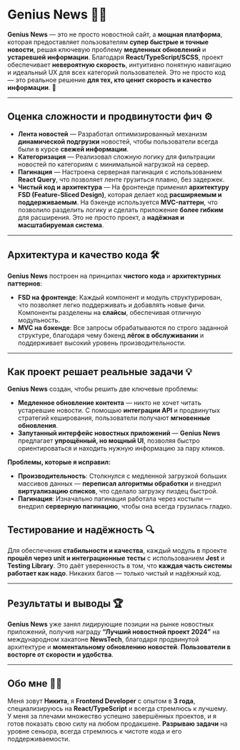 # Genius News 📰💡

**Genius News** — это не просто новостной сайт, а **мощная платформа**, которая предоставляет пользователям **супер быстрые и точные новости**, решая ключевую проблему **медленных обновлений** и **устаревшей информации**. Благодаря **React/TypeScript/SCSS**, проект обеспечивает **невероятную скорость**, интуитивно понятную навигацию и идеальный UX для всех категорий пользователей. Это не просто код — это реальное решение **для тех, кто ценит скорость и качество информации**. 🚀

---

## Оценка сложности и продвинутости фич ⚙️

- **Лента новостей** — Разработал оптимизированный механизм **динамической подгрузки** новостей, чтобы пользователи всегда были в курсе **свежей информации**.
- **Категоризация** — Реализовал сложную логику для фильтрации новостей по категориям с минимальной нагрузкой на сервер.
- **Пагинация** — Настроена серверная пагинация с использованием **React Query**, что позволяет ленте грузиться плавно, без задержек.
- **Чистый код и архитектура** — На фронтенде применил **архитектуру FSD (Feature-Sliced Design)**, которая делает код **расширяемым и поддерживаемым**. На бэкенде используется **MVC-паттерн**, что позволило разделить логику и сделать приложение **более гибким** для расширения. Это не просто проект, а **надёжная и масштабируемая система**.

---

## Архитектура и качество кода 🛠️

**Genius News** построен на принципах **чистого кода** и **архитектурных паттернов**:
- **FSD на фронтенде**: Каждый компонент и модуль структурирован, что позволяет легко поддерживать и добавлять новые фичи. Компоненты разделены на **слайсы**, обеспечивая отличную модульность.
- **MVC на бэкенде**: Все запросы обрабатываются по строго заданной структуре, благодаря чему бэкенд **лёгок в обслуживании** и поддерживает высокий уровень производительности.

---

## Как проект решает реальные задачи 💡

**Genius News** создан, чтобы решить две ключевые проблемы:
- **Медленное обновление контента** — никто не хочет читать устаревшие новости. С помощью **интеграции API** и продвинутых стратегий кеширования, пользователи получают **мгновенные обновления**.
- **Запутанный интерфейс новостных приложений** — **Genius News** предлагает **упрощённый, но мощный UI**, позволяя быстро ориентироваться и находить нужную информацию за пару кликов.

**Проблемы, которые я исправил:**
- **Производительность**: Столкнулся с медленной загрузкой больших массивов данных — **переписал алгоритмы обработки** и внедрил **виртуализацию списков**, что сделало загрузку пиздец быстрой.
- **Пагинация**: Изначально пагинация работала через костыли — внедрил **серверную пагинацию**, чтобы она всегда грузилась гладко.

## Тестирование и надёжность 🔍

Для обеспечения **стабильности и качества**, каждый модуль в проекте **прошёл через unit и интеграционные тесты** с использованием **Jest** и **Testing Library**. Это даёт уверенность в том, что **каждая часть системы работает как надо**. Никаких багов — только чистый и надёжный код.

---

## Результаты и выводы 🏆

**Genius News** уже занял лидирующие позиции на рынке новостных приложений, получив награду **“Лучший новостной проект 2024”** на международном хакатоне **NewsTech**, благодаря продвинутой архитектуре и **моментальному обновлению новостей**. **Пользователи в восторге от скорости и удобства**. 

---

## Обо мне 👨‍💻

Меня зовут **Никита**, я **Frontend Developer** с опытом в **3 года**, специализируюсь на **React/TypeScript** и всегда стремлюсь к лучшему. У меня за плечами множество успешно завершённых проектов, и я готов показать свою силу на любом продакшене. **Разрываю задачи** на уровне сеньора, всегда стремлюсь к чистоте кода и его поддерживаемости.
